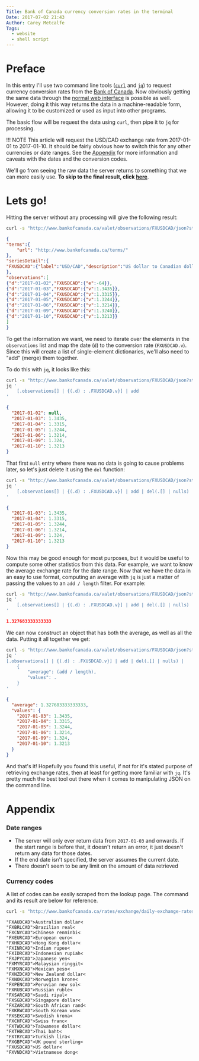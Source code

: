 ```yaml
---
Title: Bank of Canada currency conversion rates in the terminal
Date: 2017-07-02 21:43
Author: Carey Metcalfe
Tags:
  - website
  - shell script
---
```


Preface
=======
In this entry I'll use two command line tools ([`curl`][curl] and [`jq`][jq]) to request currency conversion rates
from the [Bank of Canada]. Now obviously getting the same data through the [normal web interface] is
possible as well. However, doing it this way returns the data in a machine-readable form, allowing
it to be customized or used as input into other programs.

The basic flow will be request the data using `curl`, then pipe it to `jq` for processing.

!!! NOTE
    This article will request the USD/CAD exchange rate from 2017-01-01 to 2017-01-10. It should be
    fairly obvious how to switch this for any other currencies or date ranges. See the
    [Appendix](#appendix) for more information and caveats with the dates and the conversion codes.

We'll go from seeing the raw data the server returns to something that we can more easily use. **To
skip to the final result, click [here](#tldr)**.

Lets go!
========

Hitting the server without any processing will give the following result:
```bash
curl -s "http://www.bankofcanada.ca/valet/observations/FXUSDCAD/json?start_date=2017-01-01&end_date=2017-01-10"
```
```json
{
"terms":{
    "url": "http://www.bankofcanada.ca/terms/"
},
"seriesDetail":{
"FXUSDCAD":{"label":"USD/CAD","description":"US dollar to Canadian dollar daily exchange rate"}
},
"observations":[
{"d":"2017-01-02","FXUSDCAD":{"e":-64}},
{"d":"2017-01-03","FXUSDCAD":{"v":1.3435}},
{"d":"2017-01-04","FXUSDCAD":{"v":1.3315}},
{"d":"2017-01-05","FXUSDCAD":{"v":1.3244}},
{"d":"2017-01-06","FXUSDCAD":{"v":1.3214}},
{"d":"2017-01-09","FXUSDCAD":{"v":1.3240}},
{"d":"2017-01-10","FXUSDCAD":{"v":1.3213}}
]
}
```

To get the information we want, we need to iterate over the elements in the `observations` list and
map the date (`d`) to the conversion rate (`FXUSDCAD.v`). Since this will create a list of
single-element dictionaries, we'll also need to "add" (merge) them together.

To do this with `jq`, it looks like this:
```bash
curl -s "http://www.bankofcanada.ca/valet/observations/FXUSDCAD/json?start_date=2017-01-01&end_date=2017-01-10" |\
jq '
    [.observations[] | {(.d) : .FXUSDCAD.v}] | add
'
```
```json
{
  "2017-01-02": null,
  "2017-01-03": 1.3435,
  "2017-01-04": 1.3315,
  "2017-01-05": 1.3244,
  "2017-01-06": 1.3214,
  "2017-01-09": 1.324,
  "2017-01-10": 1.3213
}
```

That first `null` entry where there was no data is going to cause problems later, so let's just
delete it using the `del` function:
```bash
curl -s "http://www.bankofcanada.ca/valet/observations/FXUSDCAD/json?start_date=2017-01-01&end_date=2017-01-10" |\
jq '
    [.observations[] | {(.d) : .FXUSDCAD.v}] | add | del(.[] | nulls)
'
```
```json
{
  "2017-01-03": 1.3435,
  "2017-01-04": 1.3315,
  "2017-01-05": 1.3244,
  "2017-01-06": 1.3214,
  "2017-01-09": 1.324,
  "2017-01-10": 1.3213
}
```

Now this may be good enough for most purposes, but it would be useful to compute some other
statistics from this data. For example, we want to know the average exchange rate for the date
range. Now that we have the data in an easy to use format, computing an average with `jq` is just a
matter of passing the values to an `add / length` filter. For example:
```bash
curl -s "http://www.bankofcanada.ca/valet/observations/FXUSDCAD/json?start_date=2017-01-01&end_date=2017-01-10" |\
jq '
    [.observations[] | {(.d) : .FXUSDCAD.v}] | add | del(.[] | nulls) | add / length
'
```
```json
1.327683333333333
```

<a name="tldr"></a>We can now construct an object that has both the average, as well as all the
data. Putting it all together we get:

```bash
curl -s "http://www.bankofcanada.ca/valet/observations/FXUSDCAD/json?start_date=2017-01-01&end_date=2017-01-10" |\
jq '
[.observations[] | {(.d) : .FXUSDCAD.v}] | add | del(.[] | nulls) |
    {
        "average": (add / length),
        "values": .
    }
'
```
```json
{
  "average": 1.327683333333333,
  "values": {
    "2017-01-03": 1.3435,
    "2017-01-04": 1.3315,
    "2017-01-05": 1.3244,
    "2017-01-06": 1.3214,
    "2017-01-09": 1.324,
    "2017-01-10": 1.3213
  }
}
```

And that's it! Hopefully you found this useful, if not for it's stated purpose of retrieving
exchange rates, then at least for getting more familiar with `jq`. It's pretty much the best tool
out there when it comes to manipulating JSON on the command line.

Appendix<a name="appendix"></a>
===============================

### Date ranges
- The server will only ever return data from `2017-01-03` and onwards. If the start range is before
  that, it doesn't return an error, it just doesn't return any data for those dates.
- If the end date isn't specified, the server assumes the current date.
- There doesn't seem to be any limit on the amount of data retrieved

### Currency codes
A list of codes can be easily scraped from the lookup page. The command and its result are below for
reference.
```bash
curl -s "http://www.bankofcanada.ca/rates/exchange/daily-exchange-rates-lookup/" | grep -Eo '"FX......".*<'
```
```
"FXAUDCAD">Australian dollar<
"FXBRLCAD">Brazilian real<
"FXCNYCAD">Chinese renminbi<
"FXEURCAD">European euro<
"FXHKDCAD">Hong Kong dollar<
"FXINRCAD">Indian rupee<
"FXIDRCAD">Indonesian rupiah<
"FXJPYCAD">Japanese yen<
"FXMYRCAD">Malaysian ringgit<
"FXMXNCAD">Mexican peso<
"FXNZDCAD">New Zealand dollar<
"FXNOKCAD">Norwegian krone<
"FXPENCAD">Peruvian new sol<
"FXRUBCAD">Russian ruble<
"FXSARCAD">Saudi riyal<
"FXSGDCAD">Singapore dollar<
"FXZARCAD">South African rand<
"FXKRWCAD">South Korean won<
"FXSEKCAD">Swedish krona<
"FXCHFCAD">Swiss franc<
"FXTWDCAD">Taiwanese dollar<
"FXTHBCAD">Thai baht<
"FXTRYCAD">Turkish lira<
"FXGBPCAD">UK pound sterling<
"FXUSDCAD">US dollar<
"FXVNDCAD">Vietnamese dong<
```

 [curl]: https://curl.haxx.se/
 [jq]: https://stedolan.github.io/jq/
 [Bank of Canada]: http://www.bankofcanada.ca
 [normal web interface]: http://www.bankofcanada.ca/rates/exchange/daily-exchange-rates-lookup/
